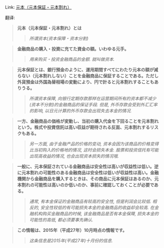 Link: [元本（元本保証・元本割れ）](https://www.shiruporuto.jp/public/data/vocabulary/yogo/k/ganpon.html)

翻译:
> **元本（元本保証・元本割れ）とは**
>> *所谓资本(资本保障・资本分割)*

> **金融商品の購入・投資に充てた資金の額。いわゆる元手。**
>> *用来购买・投资金融商品的金额. 就叫做资本.*

> **元本保証とは、銀行預金のように、運用期間すべてにわたり元本の額が減らない（元本割れしない）ことを金融商品に保証することである。ただし外貨預金は外国為替相場の変動により、円で計ると元本割れすることもありうる。**
>> *所谓资本保障, 向银行定期存款那样在运营期间所有的资本都不减少(资本不分割)的金融商品的保证手段. 但是, 外币存款会受到外汇汇率的影响, 以日元计算的外币存款会出现失去本金的情况.*

> **一方、金融商品の価格が変動し、当初の購入代金を下回ることを元本割れという。株式や投資信託は高い収益が期待される反面、元本割れするリスクもある。**
>> *另一方面, 由于金融产品的价格的变动, 资本会因为该商品的价格变得比当初购入的价格地的情况, 这时会损失本金. 股票和投资信托有可能出现高收益的情况, 也会出现资本损失的情况哦.*

> **一般に、元本保証されている金融商品は安全性は高いが収益性は低い。逆に元本割れの可能性のある金融商品は安全性は低いが収益性は高い。金融機関から金融商品を購入するときは、その商品に元本保証はあるのか、元本割れの可能性は高いのか低いのか、事前に確認しておくことが必要である。**
>> *通常, 有本金保证的金融商品有较高的安全性, 但是利润会比较低. 相反的, 安全性较低的有可能损失本金的金融商品的收益却会较高. 在金融机构购买金融商品的时候, 该金融商品是否有本金保障, 损失本金的可能性的高低, 都必须要事先确认.*

> **この情報は、2015年（平成27年）10月時点の情報です。**
>> *这条信息是2015年(平成27年)十月份的信息.*